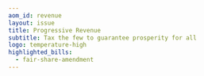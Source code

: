 ```yaml
---
aom_id: revenue
layout: issue
title: Progressive Revenue
subtitle: Tax the few to guarantee prosperity for all
logo: temperature-high
highlighted_bills:
  - fair-share-amendment
---
```

